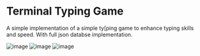 # Terminal Typing Game
A simple implementation of a simple ty[ping game to enhance typing skills and speed. With full json databse implementation.

![image](https://github.com/user-attachments/assets/80d5f4a2-09ee-416b-8379-d6be5be38860)
![image](https://github.com/user-attachments/assets/7d869ca2-7c52-4fb9-ac40-686c86d78fa8)
![image](https://github.com/user-attachments/assets/5738992b-2eb8-41da-923e-faeb24529c85)
